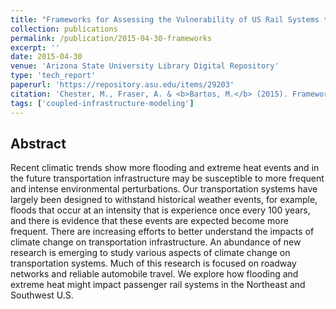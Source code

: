 ```yaml
---
title: "Frameworks for Assessing the Vulnerability of US Rail Systems to Flooding and Extreme Heat"
collection: publications
permalink: /publication/2015-04-30-frameworks
excerpt: ''
date: 2015-04-30
venue: 'Arizona State University Library Digital Repository'
type: 'tech_report'
paperurl: 'https://repository.asu.edu/items/29203'
citation: 'Chester, M., Fraser, A. & <b>Bartos, M.</b> (2015). Frameworks for Assessing the Vulnerability of US Rail Systems to Flooding and Extreme Heat. Working Paper Series. Stock Number: ASU-SSEBE-CESEM-2015-RPR-001'
tags: ['coupled-infrastructure-modeling']
---
```


## Abstract

Recent climatic trends show more flooding and extreme heat events and in the future transportation infrastructure may be susceptible to more frequent and intense environmental perturbations. Our transportation systems have largely been designed to withstand historical weather events, for example, floods that occur at an intensity that is experience once every 100 years, and there is evidence that these events are expected become more frequent. There are increasing efforts to better understand the impacts of climate change on transportation infrastructure. An abundance of new research is emerging to study various aspects of climate change on transportation systems. Much of this research is focused on roadway networks and reliable automobile travel. We explore how flooding and extreme heat might impact passenger rail systems in the Northeast and Southwest U.S.
